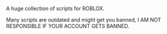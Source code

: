 A huge collection of scripts for ROBLOX.

Many scripts are outdated and might get you banned, I AM NOT RESPONSIBLE IF YOUR ACCOUNT GETS BANNED.
